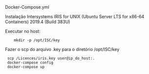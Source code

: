 Docker-Compose.yml

Instalação Intersystems IRIS for UNIX (Ubuntu Server LTS for x86-64 Containers) 2019.4 (Build 383U) 

Executar no host:
        
        mkdir -p /opt/ISC/key
    
Fazer o scp do arquivo .key para o diretório /opt/ISC/key

     scp /Licences/iris.key user@ip_do_host:.
     docker-compose config
     docker-compose up
